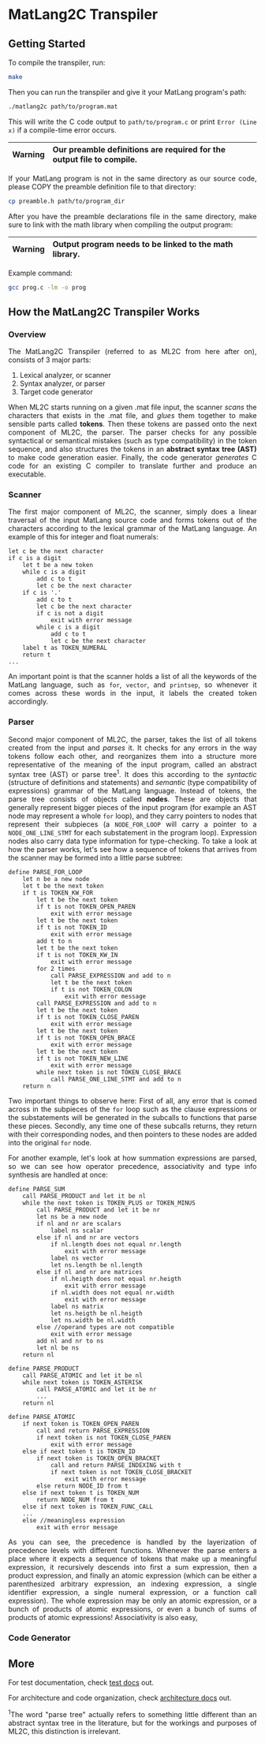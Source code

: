 <div style="text-align: justify">

# MatLang2C Transpiler

## Getting Started

To compile the transpiler, run:

```bash
make
```

Then you can run the transpiler and give it your MatLang program's path:

```bash
./matlang2c path/to/program.mat
```

This will write the C code output to `path/to/program.c` or print `Error (Line x)` if a compile-time error occurs.

| Warning | Our preamble definitions are required for the output file to compile. |
| ------- | :-------------------------------------------------------------------- |

If your MatLang program is not in the same directory as our source code, please COPY the preamble definition file to that directory:

```bash
cp preamble.h path/to/program_dir
```

After you have the preamble declarations file in the same directory, make sure to link with the math library when compiling the output program:

| Warning | Output program needs to be linked to the math library. |
| ------- | :----------------------------------------------------- |

Example command:

```bash
gcc prog.c -lm -o prog
```

## How the MatLang2C Transpiler Works

### Overview

The MatLang2C Transpiler (referred to as ML2C from here after on), consists of 3 major parts:

1. Lexical analyzer, or scanner
2. Syntax analyzer, or parser
3. Target code generator

When ML2C starts running on a given .mat file input, the scanner _scans_ the characters that exists in the .mat file, and _glues_ them together to make sensible parts called **tokens**. Then these tokens are passed onto the next component of ML2C, the parser. The parser checks for any possible syntactical or semantical mistakes (such as type compatibility) in the token sequence, and also structures the tokens in an **abstract syntax tree (AST)** to make code generation easier. Finally, the code generator _generates_ C code for an existing C compiler to translate further and produce an executable.

### Scanner

The first major component of ML2C, the scanner, simply does a linear traversal of the input MatLang source code and forms tokens out of the characters according to the lexical grammar of the MatLang language. An example of this for integer and float numerals:


    let c be the next character
    if c is a digit
        let t be a new token
        while c is a digit
            add c to t
            let c be the next character
        if c is '.'
            add c to t
            let c be the next character
            if c is not a digit
                exit with error message
            while c is a digit
                add c to t
                let c be the next character
        label t as TOKEN_NUMERAL
        return t
    ...


An important point is that the scanner holds a list of all the keywords of the MatLang language, such as `for`, `vector`, and `printsep`, so whenever it comes across these words in the input, it labels the created token accordingly.

### Parser

Second major component of ML2C, the parser, takes the list of all tokens created from the input and _parses_ it. It checks for any errors in the way tokens follow each other, and reorganizes them into a structure more representative of the meaning of the input program, called an abstract syntax tree (AST) or parse tree<sup>1</sup>. It does this according to the _syntactic_ (structure of definitions and statements) and _semantic_ (type compatibility of expressions) grammar of the MatLang language. Instead of tokens, the parse tree consists of objects called **nodes**. These are objects that generally represent bigger pieces of the input program (for example an AST node may represent a whole `for` loop), and they carry pointers to nodes that represent their subpieces (a `NODE_FOR_LOOP` will carry a pointer to a `NODE_ONE_LINE_STMT` for each substatement in the program loop). Expression nodes also carry data type information for type-checking. To take a look at how the parser works, let's see how a sequence of tokens that arrives from the scanner may be formed into a little parse subtree:


    define PARSE_FOR_LOOP
        let n be a new node
        let t be the next token
        if t is TOKEN_KW_FOR
            let t be the next token
            if t is not TOKEN_OPEN_PAREN
                exit with error message
            let t be the next token
            if t is not TOKEN_ID
                exit with error message
            add t to n
            let t be the next token
            if t is not TOKEN_KW_IN
                exit with error message
            for 2 times
                call PARSE_EXPRESSION and add to n
                let t be the next token
                if t is not TOKEN_COLON
                    exit with error message
            call PARSE_EXPRESSION and add to n
            let t be the next token
            if t is not TOKEN_CLOSE_PAREN
                exit with error message
            let t be the next token
            if t is not TOKEN_OPEN_BRACE
                exit with error message
            let t be the next token
            if t is not TOKEN_NEW_LINE
                exit with error message
            while next token is not TOKEN_CLOSE_BRACE
                call PARSE_ONE_LINE_STMT and add to n
        return n


Two important things to observe here: First of all, any error that is comed across in the subpieces of the `for` loop such as the clause expressions or the substatements will be generated in the subcalls to functions that parse these pieces. Secondly, any time one of these subcalls returns, they return with their corresponding nodes, and then pointers to these nodes are added into the original `for` node.

For another example, let's look at how summation expressions are parsed, so we can see how operator precedence, associativity and type info synthesis are handled at once:

    define PARSE_SUM
        call PARSE_PRODUCT and let it be nl
        while the next token is TOKEN_PLUS or TOKEN_MINUS
            call PARSE_PRODUCT and let it be nr
            let ns be a new node
            if nl and nr are scalars
                label ns scalar
            else if nl and nr are vectors
                if nl.length does not equal nr.length
                    exit with error message
                label ns vector
                let ns.length be nl.length
            else if nl and nr are matrices
                if nl.heigth does not equal nr.heigth
                    exit with error message
                if nl.width does not equal nr.width
                    exit with error message
                label ns matrix
                let ns.heigth be nl.heigth
                let ns.width be nl.width
            else //operand types are not compatible
                exit with error message
            add nl and nr to ns
            let nl be ns
        return nl

    define PARSE_PRODUCT
        call PARSE_ATOMIC and let it be nl
        while next token is TOKEN_ASTERISK
            call PARSE_ATOMIC and let it be nr
            ...
        return nl

    define PARSE_ATOMIC
        if next token is TOKEN_OPEN_PAREN
            call and return PARSE_EXPRESSION
            if next token is not TOKEN_CLOSE_PAREN
                exit with error message
        else if next token t is TOKEN_ID
            if next token is TOKEN_OPEN_BRACKET
                call and return PARSE_INDEXING with t
                if next token is not TOKEN_CLOSE_BRACKET
                    exit with error message
            else return NODE_ID from t
        else if next token t is TOKEN_NUM
            return NODE_NUM from t
        else if next token is TOKEN_FUNC_CALL
        ...
        else //meaningless expression
            exit with error message

As you can see, the precedence is handled by the layerization of precedence levels with different functions. Whenever the parse enters a place where it expects a sequence of tokens that make up a meaningful expression, it recursively descends into first a sum expression, then a product expression, and finally an atomic expression (which can be either a parenthesized arbitrary expression, an indexing expression, a single identifier expression, a single numeral expression, or a function call expression). The whole expression may be only an atomic expression, or a bunch of products of atomic expressions, or even a bunch of sums of products of atomic expressions! Associativity is also easy,

### Code Generator



## More

For test documentation, check [test docs](tests/README.md) out.

For architecture and code organization, check [architecture docs](ARCHITECTURE.md) out.

<sup>1</sup>The word "parse tree" actually refers to something little different than an abstract syntax tree in the literature, but for the workings and purposes of ML2C, this distinction is irrelevant.

</div>
